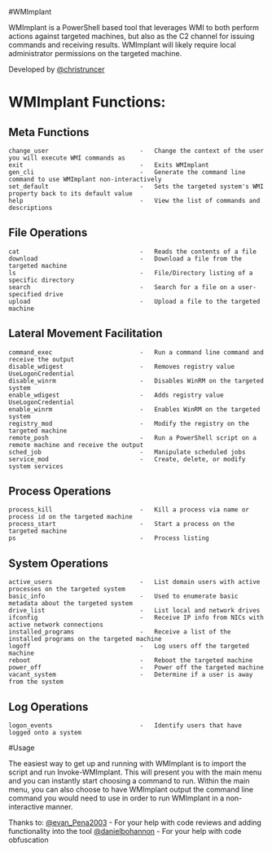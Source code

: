 #WMImplant

WMImplant is a PowerShell based tool that leverages WMI to both perform actions against targeted machines, but also as the C2 channel for issuing commands and receiving results.  WMImplant will likely require local administrator permissions on the targeted machine.

Developed by [@christruncer](https://twitter.com/christruncer)


# WMImplant Functions:

## Meta Functions
    change_user                         -   Change the context of the user you will execute WMI commands as
    exit                                -   Exits WMImplant
    gen_cli                             -   Generate the command line command to use WMImplant non-interactively
    set_default                         -   Sets the targeted system's WMI property back to its default value
    help                                -   View the list of commands and descriptions

## File Operations
    cat                                 -   Reads the contents of a file
    download                            -   Download a file from the targeted machine
    ls                                  -   File/Directory listing of a specific directory
    search                              -   Search for a file on a user-specified drive
    upload                              -   Upload a file to the targeted machine

## Lateral Movement Facilitation
    command_exec                        -   Run a command line command and receive the output
    disable_wdigest                     -   Removes registry value UseLogonCredential
    disable_winrm                       -   Disables WinRM on the targeted system
    enable_wdigest                      -   Adds registry value UseLogonCredential
    enable_winrm                        -   Enables WinRM on the targeted system
    registry_mod                        -   Modify the registry on the targeted machine
    remote_posh                         -   Run a PowerShell script on a remote machine and receive the output
    sched_job                           -   Manipulate scheduled jobs
    service_mod                         -   Create, delete, or modify system services

## Process Operations
    process_kill                        -   Kill a process via name or process id on the targeted machine
    process_start                       -   Start a process on the targeted machine
    ps                                  -   Process listing

## System Operations
    active_users                        -   List domain users with active processes on the targeted system
    basic_info                          -   Used to enumerate basic metadata about the targeted system
    drive_list                          -   List local and network drives
    ifconfig                            -   Receive IP info from NICs with active network connections
    installed_programs                  -   Receive a list of the installed programs on the targeted machine
    logoff                              -   Log users off the targeted machine
    reboot                              -   Reboot the targeted machine
    power_off                           -   Power off the targeted machine
    vacant_system                       -   Determine if a user is away from the system

## Log Operations
    logon_events                        -   Identify users that have logged onto a system

#Usage

The easiest way to get up and running with WMImplant is to import the script and run Invoke-WMImplant. This will present you with the main menu and you can instantly start choosing a command to run. Within the main menu, you can also choose to have WMImplant output the command line command you would need to use in order to run WMImplant in a non-interactive manner.

Thanks to:
    [@evan_Pena2003](https://twitter.com/evan_pena2003) - For your help with code reviews and adding functionality into the tool
    [@danielbohannon](https://twitter.com/danielhbohannon) - For your help with code obfuscation